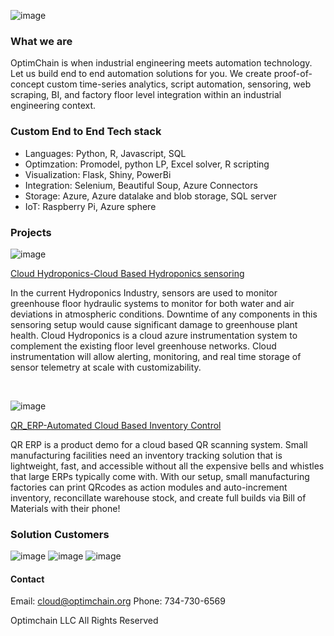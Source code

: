 ![image](https://user-images.githubusercontent.com/84352976/119548089-b5c8d700-bd4a-11eb-902a-886bd1ead34f.png)

###  What we are
OptimChain is when industrial engineering meets automation technology. Let us build end to end automation solutions for you. We create proof-of-concept custom time-series analytics, script automation, sensoring, web scraping, BI, and factory floor level integration within an industrial engineering context. 

### Custom End to End Tech stack
* Languages: Python, R, Javascript, SQL
* Optimzation: Promodel, python LP, Excel solver, R scripting
* Visualization: Flask, Shiny, PowerBi
* Integration: Selenium, Beautiful Soup, Azure Connectors
* Storage: Azure, Azure datalake and blob storage, SQL server
* IoT: Raspberry Pi, Azure sphere

### Projects
![image](https://user-images.githubusercontent.com/84352976/120245233-70f8e080-c221-11eb-8205-f71d6aabad39.png)

[Cloud Hydroponics-Cloud Based Hydroponics sensoring](https://github.com/OptimChain/Cloud_Hydroponics)

In the current Hydroponics Industry, sensors are used to monitor greenhouse floor hydraulic systems to monitor for both water and air deviations in atmospheric conditions. Downtime of any components in this sensoring setup would cause significant damage to greenhouse plant health. Cloud Hydroponics is a cloud azure instrumentation system to complement the existing floor level greenhouse networks. Cloud instrumentation will allow alerting, monitoring, and real time storage of sensor telemetry at scale with customizability.

&nbsp;

![image](https://user-images.githubusercontent.com/84352976/120245020-c1237300-c220-11eb-94d0-43f84024ad7a.png)

[QR_ERP-Automated Cloud Based Inventory Control](https://github.com/OptimChain/QR_ERP)

QR ERP is a product demo for a cloud based QR scanning system. Small manufacturing facilities need an inventory tracking solution that is lightweight, fast, and accessible without all the expensive bells and whistles that large ERPs typically come with. With our setup, small manufacturing factories can print QRcodes as action modules and auto-increment inventory, reconcillate warehouse stock, and create full builds via Bill of Materials with their phone!



### Solution Customers


![image](https://user-images.githubusercontent.com/84352976/120245367-d056f080-c221-11eb-9ed9-e98f00b69ef5.png) ![image](https://user-images.githubusercontent.com/84352976/120245376-da78ef00-c221-11eb-8202-353f49adc7e1.png) ![image](https://user-images.githubusercontent.com/84352976/120245387-eb296500-c221-11eb-810f-7b591d06b6ae.png)



#### Contact

Email: cloud@optimchain.org
Phone: 734-730-6569

Optimchain LLC  All Rights Reserved

